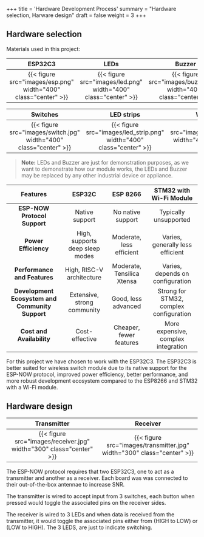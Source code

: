 +++
title = 'Hardware Development Process'
summary = "Hardware selection, Harware design"
draft = false
weight = 3
+++

## Hardware selection
Materials used in this project:

|ESP32C3 | LEDs | Buzzer |
|:-:|:-:|:-:|
| {{< figure src="images/esp.png" width="400" class="center" >}} | {{< figure src="images/led.png" width="400" class="center" >}} | {{< figure src="images/buzzer.png" width="400" class="center" >}} |

|Switches | LED strips | Water pump |
|:-:|:-:|:-:|
| {{< figure src="images/switch.jpg" width="400" class="center" >}} | {{< figure src="images/led_strip.png" width="400" class="center" >}} | {{< figure src="images/water_pump.jpg" width="400" class="center" >}} |

> **Note:** LEDs and Buzzer are just for demonstration purposes, as we want to demonstrate how our module works, the LEDs and Buzzer may be replaced by any other industrial device or appliance.

| Features | ESP32C | ESP 8266 | STM32 with Wi-Fi Module |
|:-:|:-:|:-:|:-:|
| **ESP-NOW Protocol Support** | Native support | No native support | Typically unsupported |
| **Power Efficiency** | High, supports deep sleep modes | Moderate, less efficient | Varies, generally less efficient |
| **Performance and Features** | High, RISC-V architecture | Moderate, Tensilica Xtensa | Varies, depends on configuration |
| **Development Ecosystem and Community Support** | Extensive, strong community | Good, less advanced | Strong for STM32, complex configuration |
| **Cost and Availability** | Cost-effective | Cheaper, fewer features | More expensive, complex integration |

For this project we have chosen to work with the ESP32C3. The ESP32C3 is better suited for wireless switch module due to its native support for the ESP-NOW protocol, improved power efficiency, better performance, and more robust development ecosystem compared to the ESP8266 and STM32 with a Wi-Fi module.

## Hardware design

|Transmitter| Receiver |
|:-:|:-:|
| {{< figure src="images/receiver.jpg" width="300" class="center" >}} | {{< figure src="images/transmitter.jpg" width="300" class="center" >}} |


The ESP-NOW protocol requires that two ESP32C3, one to act as a transmitter and another as a receiver. Each board was was connected to their out-of-the-box antennae to increase SNR.

The transmitter is wired to accept input from 3 switches, each button when pressed would toggle the associated pins on the receiver sides.

The receiver is wired to 3 LEDs and when data is received from the transmitter, it would toggle the associated pins either from (HIGH to LOW) or (LOW to HIGH). The 3 LEDS, are just to indicate switching.
